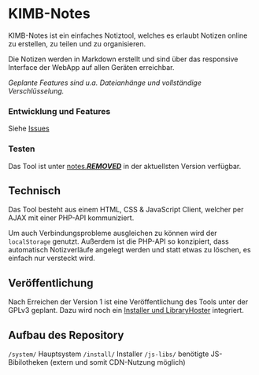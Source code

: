 # KIMB-Notes

KIMB-Notes ist ein einfaches Notiztool, welches es erlaubt Notizen online zu erstellen, zu teilen und zu organisieren.

Die Notizen werden in Markdown erstellt und sind über das responsive Interface der WebApp auf allen Geräten erreichbar.

*Geplante Features sind u.a. Dateianhänge und vollständige Verschlüsselung.*

### Entwicklung und Features
Siehe [Issues](https://github.com/kimbtech/KIMB-Notes/issues)

### Testen
Das Tool ist unter [notes.***REMOVED***](https://notes.***REMOVED***/) in der aktuellsten Version verfügbar.

## Technisch
Das Tool besteht aus einem HTML, CSS & JavaScript Client, welcher per AJAX mit einer PHP-API kommuniziert.

Um auch Verbindungsprobleme ausgleichen zu können wird der `localStorage` genutzt.
Außerdem ist die PHP-API so konzipiert, dass automatisch Notizverläufe angelegt werden und statt etwas zu löschen,
es einfach nur versteckt wird.

## Veröffentlichung
Nach Erreichen der Version 1 ist eine Veröffentlichung des Tools unter der GPLv3 geplant.
Dazu wird noch ein [Installer und LibraryHoster](https://github.com/kimbtech/KIMB-Notes/issues/9) integriert.

## Aufbau des Repository
`/system/` Hauptsystem
`/install/` Installer
`/js-libs/` benötigte JS-Bibilotheken (extern und somit CDN-Nutzung möglich)

